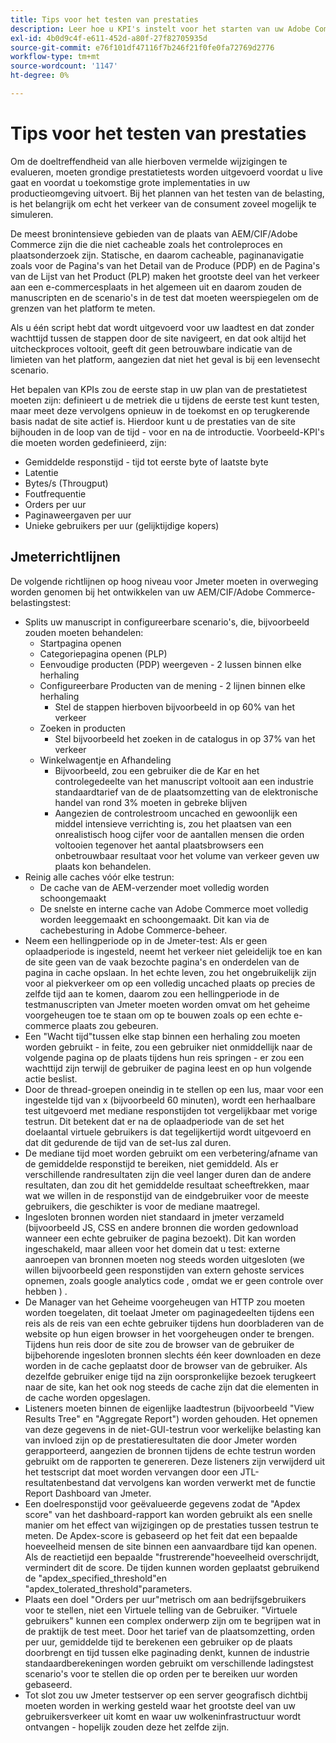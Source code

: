 ```yaml
---
title: Tips voor het testen van prestaties
description: Leer hoe u KPI's instelt voor het starten van uw Adobe Commerce- en Adobe Experience Manager-oplossing.
exl-id: 4b0d9c4f-e611-452d-a80f-27f82705935d
source-git-commit: e76f101df47116f7b246f21f0fe0fa72769d2776
workflow-type: tm+mt
source-wordcount: '1147'
ht-degree: 0%

---
```


# Tips voor het testen van prestaties

Om de doeltreffendheid van alle hierboven vermelde wijzigingen te evalueren, moeten grondige prestatietests worden uitgevoerd voordat u live gaat en voordat u toekomstige grote implementaties in uw productieomgeving uitvoert. Bij het plannen van het testen van de belasting, is het belangrijk om echt het verkeer van de consument zoveel mogelijk te simuleren.

De meest bronintensieve gebieden van de plaats van AEM/CIF/Adobe Commerce zijn die die niet cacheable zoals het controleproces en plaatsonderzoek zijn. Statische, en daarom cacheable, paginanavigatie zoals voor de Pagina&#39;s van het Detail van de Produce (PDP) en de Pagina&#39;s van de Lijst van het Product (PLP) maken het grootste deel van het verkeer aan een e-commercesplaats in het algemeen uit en daarom zouden de manuscripten en de scenario&#39;s in de test dat moeten weerspiegelen om de grenzen van het platform te meten.

Als u één script hebt dat wordt uitgevoerd voor uw laadtest en dat zonder wachttijd tussen de stappen door de site navigeert, en dat ook altijd het uitcheckproces voltooit, geeft dit geen betrouwbare indicatie van de limieten van het platform, aangezien dat niet het geval is bij een levensecht scenario.

Het bepalen van KPIs zou de eerste stap in uw plan van de prestatietest moeten zijn: definieert u de metriek die u tijdens de eerste test kunt testen, maar meet deze vervolgens opnieuw in de toekomst en op terugkerende basis nadat de site actief is. Hierdoor kunt u de prestaties van de site bijhouden in de loop van de tijd - voor en na de introductie. Voorbeeld-KPI&#39;s die moeten worden gedefinieerd, zijn:

- Gemiddelde responstijd - tijd tot eerste byte of laatste byte
- Latentie
- Bytes/s (Througput)
- Foutfrequentie
- Orders per uur
- Paginaweergaven per uur
- Unieke gebruikers per uur (gelijktijdige kopers)

## Jmeterrichtlijnen

De volgende richtlijnen op hoog niveau voor Jmeter moeten in overweging worden genomen bij het ontwikkelen van uw AEM/CIF/Adobe Commerce-belastingstest:

- Splits uw manuscript in configureerbare scenario&#39;s, die, bijvoorbeeld zouden moeten behandelen:
   - Startpagina openen
   - Categoriepagina openen (PLP)
   - Eenvoudige producten (PDP) weergeven - 2 lussen binnen elke herhaling
   - Configureerbare Producten van de mening - 2 lijnen binnen elke herhaling
      - Stel de stappen hierboven bijvoorbeeld in op 60% van het verkeer
   - Zoeken in producten
      - Stel bijvoorbeeld het zoeken in de catalogus in op 37% van het verkeer
   - Winkelwagentje en Afhandeling
      - Bijvoorbeeld, zou een gebruiker die de Kar en het controlegedeelte van het manuscript voltooit aan een industrie standaardtarief van de de plaatsomzetting van de elektronische handel van rond 3% moeten in gebreke blijven
      - Aangezien de controlestroom uncached en gewoonlijk een middel intensieve verrichting is, zou het plaatsen van een onrealistisch hoog cijfer voor de aantallen mensen die orden voltooien tegenover het aantal plaatsbrowsers een onbetrouwbaar resultaat voor het volume van verkeer geven uw plaats kon behandelen.
- Reinig alle caches vóór elke testrun:
   - De cache van de AEM-verzender moet volledig worden schoongemaakt
   - De snelste en interne cache van Adobe Commerce moet volledig worden leeggemaakt en schoongemaakt. Dit kan via de cachebesturing in Adobe Commerce-beheer.
- Neem een hellingperiode op in de Jmeter-test: Als er geen oplaadperiode is ingesteld, neemt het verkeer niet geleidelijk toe en kan de site geen van de vaak bezochte pagina&#39;s en onderdelen van de pagina in cache opslaan. In het echte leven, zou het ongebruikelijk zijn voor al piekverkeer om op een volledig uncached plaats op precies de zelfde tijd aan te komen, daarom zou een hellingperiode in de testmanuscripten van Jmeter moeten worden omvat om het geheime voorgeheugen toe te staan om op te bouwen zoals op een echte e-commerce plaats zou gebeuren.
- Een &quot;Wacht tijd&quot;tussen elke stap binnen een herhaling zou moeten worden gebruikt - in feite, zou een gebruiker niet onmiddellijk naar de volgende pagina op de plaats tijdens hun reis springen - er zou een wachttijd zijn terwijl de gebruiker de pagina leest en op hun volgende actie beslist.
- Door de thread-groepen oneindig in te stellen op een lus, maar voor een ingestelde tijd van x (bijvoorbeeld 60 minuten), wordt een herhaalbare test uitgevoerd met mediane responstijden tot vergelijkbaar met vorige testrun. Dit betekent dat er na de oplaadperiode van de set het doelaantal virtuele gebruikers is dat tegelijkertijd wordt uitgevoerd en dat dit gedurende de tijd van de set-lus zal duren.
- De mediane tijd moet worden gebruikt om een verbetering/afname van de gemiddelde responstijd te bereiken, niet gemiddeld. Als er verschillende randresultaten zijn die veel langer duren dan de andere resultaten, dan zou dit het gemiddelde resultaat scheeftrekken, maar wat we willen in de responstijd van de eindgebruiker voor de meeste gebruikers, die geschikter is voor de mediane maatregel.
- Ingesloten bronnen worden niet standaard in jmeter verzameld (bijvoorbeeld JS, CSS en andere bronnen die worden gedownload wanneer een echte gebruiker de pagina bezoekt). Dit kan worden ingeschakeld, maar alleen voor het domein dat u test: externe aanroepen van bronnen moeten nog steeds worden uitgesloten (we willen bijvoorbeeld geen responstijden van extern gehoste services opnemen, zoals google analytics code , omdat we er geen controle over hebben ) .
- De Manager van het Geheime voorgeheugen van HTTP zou moeten worden toegelaten, dit toelaat Jmeter om paginagedeelten tijdens een reis als de reis van een echte gebruiker tijdens hun doorbladeren van de website op hun eigen browser in het voorgeheugen onder te brengen. Tijdens hun reis door de site zou de browser van de gebruiker de bijbehorende ingesloten bronnen slechts één keer downloaden en deze worden in de cache geplaatst door de browser van de gebruiker. Als dezelfde gebruiker enige tijd na zijn oorspronkelijke bezoek terugkeert naar de site, kan het ook nog steeds de cache zijn dat die elementen in de cache worden opgeslagen.
- Listeners moeten binnen de eigenlijke laadtestrun (bijvoorbeeld &quot;View Results Tree&quot; en &quot;Aggregate Report&quot;) worden gehouden. Het opnemen van deze gegevens in de niet-GUI-testrun voor werkelijke belasting kan van invloed zijn op de prestatieresultaten die door Jmeter worden gerapporteerd, aangezien de bronnen tijdens de echte testrun worden gebruikt om de rapporten te genereren. Deze listeners zijn verwijderd uit het testscript dat moet worden vervangen door een JTL-resultatenbestand dat vervolgens kan worden verwerkt met de functie Report Dashboard van Jmeter.
- Een doelresponstijd voor geëvalueerde gegevens zodat de &quot;Apdex score&quot; van het dashboard-rapport kan worden gebruikt als een snelle manier om het effect van wijzigingen op de prestaties tussen testrun te meten. De Apdex-score is gebaseerd op het feit dat een bepaalde hoeveelheid mensen de site binnen een aanvaardbare tijd kan openen. Als de reactietijd een bepaalde &quot;frustrerende&quot;hoeveelheid overschrijdt, vermindert dit de score. De tijden kunnen worden geplaatst gebruikend de &quot;apdex_specified_threshold&quot;en &quot;apdex_tolerated_threshold&quot;parameters.
- Plaats een doel &quot;Orders per uur&quot;metrisch om aan bedrijfsgebruikers voor te stellen, niet een Virtuele telling van de Gebruiker. &quot;Virtuele gebruikers&quot; kunnen een complex onderwerp zijn om te begrijpen wat in de praktijk de test meet. Door het tarief van de plaatsomzetting, orden per uur, gemiddelde tijd te berekenen een gebruiker op de plaats doorbrengt en tijd tussen elke paginading denkt, kunnen de industrie standaardberekeningen worden gebruikt om verschillende ladingstest scenario&#39;s voor te stellen die op orden per te bereiken uur worden gebaseerd.
- Tot slot zou uw Jmeter testserver op een server geografisch dichtbij moeten worden in werking gesteld waar het grootste deel van uw gebruikersverkeer uit komt en waar uw wolkeninfrastructuur wordt ontvangen - hopelijk zouden deze het zelfde zijn.
